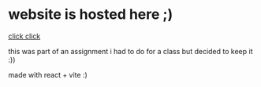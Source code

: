 # website is hosted here ;) 

[click click](https://amaanbilwar.github.io/vite-deploy/)


this was part of an assignment i had to do for a class but decided to keep it :)) 

made with react + vite :)
